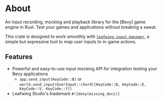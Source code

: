 # About

An input recording, mocking and playback library for the [Bevy] game engine in Rust.
Test your games and applications without breaking a sweat.

This crate is designed to work smoothly with [`leafwing-input-manager`](https://crates.io/crates/leafwing-input-manager), a simple but expressive tool to map user inputs to in-game actions.

## Features

- Powerful and easy-to-use input mocking API for integration testing your Bevy applications
  - `app.send_input(KeyCode::B)` or `world.send_input(UserInput::chord([KeyCode::B, KeyCode::E, KeyCode::V, KeyCode::Y])`
- Leafwing Studio's trademark `#![deny(missing_docs)]`
